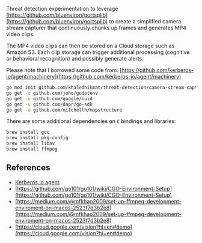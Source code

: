 Threat detection experimentation to leverage [https://github.com/bluenviron/gortsplib](https://github.com/bluenviron/gortsplib) to create a simplified camera stream capturer that continuously chunks up frames and generates MP4 video clips.

The MP4 video clips can then be stored on a Cloud storage such as Amazon S3. Each clip storage can trigger additional processing (cognitive or behavioral recognition) and possibly generate alerts.

Please note that I borrowed some code from: [https://github.com/kerberos-io/agent/machinery](https://github.com/kerberos-io/agent/machinery)

```bash
go mod init github.com/khaledhikmat/threat-detection/camera-stream-capturer
go get -u github.com/joho/godotenv
go get -u github.com/google/uuid
go get -u github.com/dapr/go-sdk
go get -u github.com/mitchellh/mapstructure

```

There are some additional dependencies on `C` bindings and libraries:

```bash
brew install gcc
brew install pkg-config
brew install libav
brew install ffmpeg
```

## References

- [Kerberos.io agent](https://github.com/kerberos-io/agent)
- [https://github.com/go101/go101/wiki/CGO-Environment-Setup](https://github.com/go101/go101/wiki/CGO-Environment-Setup)
- [https://medium.com/@mfkhao2009/set-up-ffmpeg-development-enviroment-on-macos-2523f7d3b2e8](https://medium.com/@mfkhao2009/set-up-ffmpeg-development-enviroment-on-macos-2523f7d3b2e8)
- [https://cloud.google.com/vision?hl=en#demo](https://cloud.google.com/vision?hl=en#demo)
